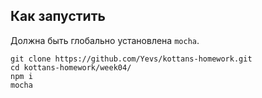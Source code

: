 ## Как запустить

Должна быть глобально установлена `mocha`.

```
git clone https://github.com/Yevs/kottans-homework.git
cd kottans-homework/week04/
npm i
mocha
```